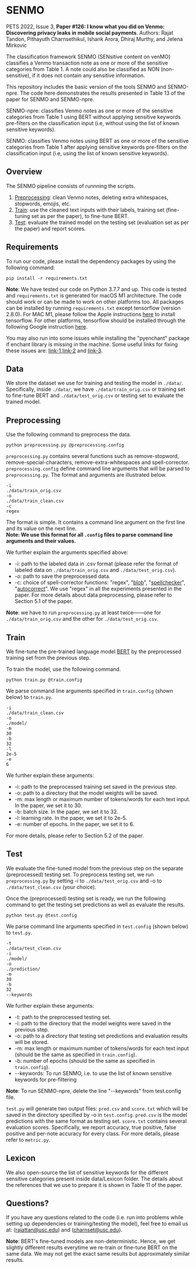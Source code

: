 # SENMO
PETS 2022, Issue 3, **Paper #126: I know what you did on Venmo: Discovering privacy leaks in mobile social payments**.
Authors: Rajat Tandon, Pithayuth Charnsethikul, Ishank Arora, Dhiraj Murthy, and Jelena Mirkovic

The classification framework SENMO (SENsitive content on venMO) classifies a Venmo transaction note as one or more of the sensitive categories from Table 1. A note could also be classified as NON (non-sensitive), if it does not contain any sensitive information.

This repository includes the basic version of the tools SENMO and SENMO-npre. The code here demonstrates the results presented in Table 13 of the paper for SENMO and SENMO-npre.

SENMO-npre: classifies Venmo notes as one or more of the sensitive categories from Table 1 using BERT without applying sensitive keywords pre-filters on the classification input (i.e, without using the list of known sensitive keywords).

SENMO: classifies Venmo notes using BERT as one or more of the sensitive categories from Table 1 after applying sensitive keywords pre-filters on the classification input (i.e, using the list of known sensitive keywords).


## Overview
The SENMO pipeline consists of runnning the scripts.
1. [Preprocessing](#preprocessing): clean Venmo notes, deleting extra whitespaces, stopwords, emojis, etc.
2. [Train](#train): use the cleaned text inputs with their labels, training set (fine-tuning set as per the paper), to fine-tune BERT.
3. [Test](#test): evaluate the trained model on the testing set (evaluation set as per the paper) and report scores.

## Requirements
To run our code, please install the dependency packages by using the following command: 
```
pip install -r requirements.txt
```
**Note**: We have tested our code on Python 3.7.7 and up. This code is tested and `requirements.txt` is generated for macOS M1 architecture. The code should work or can be made to work on other platforms too. 
All packages can be installed by running `requirements.txt` except tensorflow (version 2.8.0). 
For MAC M1, please follow the Apple instructions [here](https://developer.apple.com/metal/tensorflow-plugin/) to install tensorflow.
For other platforms, tensorflow should be installed through the following Google instruction [here](https://www.tensorflow.org/install).

You may also run into some issues while installing the "pyenchant" package if enchant library is missing in the machine. Some useful links for fixing these issues are: [link-1](https://pyenchant.github.io/pyenchant/install.html),[link-2](https://github.com/pyenchant/pyenchant/issues/164) and [link-3](https://stackoverflow.com/questions/29381919/importerror-the-enchant-c-library-was-not-found-please-install-it-via-your-o).

## Data
We store the dataset we use for training and testing the model in `./data/`. 
Specifically, inside `./data/`, we have `./data/train_orig.csv` or training set to fine-tune BERT and `./data/test_orig.csv` or testing set to evaluate the trained model.

## Preprocessing
Use the following command to preprocess the data.
```
python preprocessing.py @preprocessing.config
```
`preprocessing.py` contains several functions such as remove-stopword, remove-special-characters, remove-extra-whitespaces and spell-corrector. 
`preprocessing.config` define command line arguments that will be parsed to `preprocessing.py`. The format and arguments are illustrated below.
```
-i
./data/train_orig.csv
-o
./data/train_clean.csv
-c
regex
```
The format is simple. It contains a command line argument on the first line and its value on the next line.  
**Note: We use this format for all `.config` files to parse command line arguments and their values.**

We further explain the arguments specified above:
* -i: path to the labeled data in .csv format (please refer the format of labeled data on `./data/train_orig.csv` and `./data/test_orig.csv`).
* -o: path to save the preprocessed data.
* -c: choice of spell-corrector functions: 
"regex", 
"[blob](https://textblob.readthedocs.io/en/dev/)", 
"[spellchecker](https://pyspellchecker.readthedocs.io/en/latest/)", 
"[autocorrect](https://github.com/filyp/autocorrect)". 
We use "regex" in all the experiments presented in the paper. 
For more details about data preprocessing, please refer to Section 5.1 of the paper.

**Note**: we have to run `preprocessing.py` at least twice——one for `./data/train_orig.csv` and the other for `./data/test_orig.csv`.

## Train
We fine-tune the pre-trained language model [BERT](https://huggingface.co/docs/transformers/model_doc/bert) by the preprocessed training set from the previous step.  

To train the model, use the following command.
```
python train.py @train.config
```
We parse command line arguments specified in `train.config` (shown below) to `train.py`.
```
-i
./data/train_clean.csv
-o
./model/
-m
30
-b
32
-l
2e-5
-e
6
```
We further explain these arguments:
* -i: path to the preprocessed training set saved in the previous step.
* -o: path to a directory that the model weights will be saved.
* -m: max length or maximum number of tokens/words for each text input. In the paper, we set it to 30.
* -b: batch size. In the paper, we set it to 32.
* -l: learning rate. In the paper, we set it to 2e-5.
* -e: number of epochs. In the paper, we set it to 6.

For more details, please refer to Section 5.2 of the paper.

## Test
We evaluate the fine-tuned model from the previous step on the separate (preprocessed) testing set. 
To preprocess testing set, we run `preprocessing.py` by setting -i to `./data/test_orig.csv` and -o to `./data/test_clean.csv` (your choice).

Once the (preprocessed) testing set is ready, we run the following command to get the testing set predictions as well as evaluate the results.
```
python test.py @test.config
```
We parse command line arguments specified in `test.config` (shown below) to `test.py`.
```
-t
./data/test_clean.csv
-i
./model/
-o
./prediction/
-m
30
-b
32
--keywords
```
We further explain these arguments:
* -t: path to the preprocessed testing set.
* -i: path to the directory that the model weights were saved in the previous step.
* -o: path to a directory that testing set predictions and evaluation results will be stored.
* -m: max length or maximum number of tokens/words for each text input (should be the same as specified in `train.config`).
* -b: number of epochs (should be the same as specified in `train.config`).
* --keywords: To run SENMO, i.e. to use the list of known sensitive keywords for pre-filtering

**Note**: To run SENMO-npre, delete the line "--keywords" from test.config file.

`test.py` will generate two output files: `pred.csv` and `score.txt` which will be saved in the directory specified by -o in `test.config`. 
`pred.csv` is the model predictions with the same format as testing set. `score.txt` contains several evaluation scores. 
Specifically, we report accuracy, true positive, false positive and per-note accuracy for every class. For more details, please refer to `metric.py`.

## Lexicon

We also open-source the list of sensitive keywords for the different sensitive categories present inside data/Lexicon folder. The details about the references that we use to prepare it is shown in Table 11 of the paper.

## Questions?
If you have any questions related to the code (i.e. run into problems while setting up dependencies or training/testing the model), feel free to email us at: (rajattan@usc.edu) and (charnset@usc.edu).

**Note**: BERT's fine-tuned models are non-deterministic. Hence, we get slightly different results everytime we re-train or fine-tune BERT on the same data. We may not get the exact same results but approximately similar results. 

